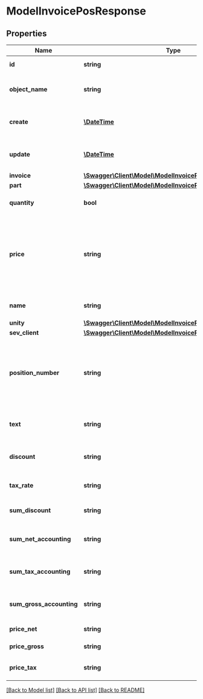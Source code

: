 # ModelInvoicePosResponse

## Properties
Name | Type | Description | Notes
------------ | ------------- | ------------- | -------------
**id** | **string** | The invoice position id | [optional] 
**object_name** | **string** | The invoice position object name | [optional] 
**create** | [**\DateTime**](\DateTime.md) | Date of invoice position creation | [optional] 
**update** | [**\DateTime**](\DateTime.md) | Date of last invoice position update | [optional] 
**invoice** | [**\Swagger\Client\Model\ModelInvoicePosResponseInvoice**](ModelInvoicePosResponseInvoice.md) |  | [optional] 
**part** | [**\Swagger\Client\Model\ModelInvoicePosResponsePart**](ModelInvoicePosResponsePart.md) |  | [optional] 
**quantity** | **bool** | Quantity of the article/part | [optional] 
**price** | **string** | Price of the article/part. Is either gross or net, depending on the sevDesk account setting. | [optional] 
**name** | **string** | Name of the article/part. | [optional] 
**unity** | [**\Swagger\Client\Model\ModelInvoicePosResponseUnity**](ModelInvoicePosResponseUnity.md) |  | [optional] 
**sev_client** | [**\Swagger\Client\Model\ModelInvoicePosResponseSevClient**](ModelInvoicePosResponseSevClient.md) |  | [optional] 
**position_number** | **string** | Position number of your position. Can be used to order multiple positions. | [optional] 
**text** | **string** | A text describing your position. | [optional] 
**discount** | **string** | An optional discount of the position. | [optional] 
**tax_rate** | **string** | Tax rate of the position. | [optional] 
**sum_discount** | **string** | Discount sum of the position | [optional] 
**sum_net_accounting** | **string** | Net accounting sum of the position | [optional] 
**sum_tax_accounting** | **string** | Tax accounting sum of the position | [optional] 
**sum_gross_accounting** | **string** | Gross accounting sum of the position | [optional] 
**price_net** | **string** | Net price of the part | [optional] 
**price_gross** | **string** | Gross price of the part | [optional] 
**price_tax** | **string** | Tax on the price of the part | [optional] 

[[Back to Model list]](../../README.md#documentation-for-models) [[Back to API list]](../../README.md#documentation-for-api-endpoints) [[Back to README]](../../README.md)

